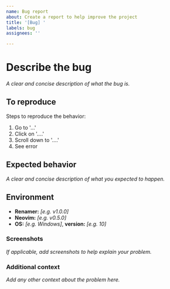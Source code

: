 ```yaml
---
name: Bug report
about: Create a report to help improve the project
title: '[Bug] '
labels: bug
assignees: ''

---
```


# Describe the bug

*A clear and concise description of what the bug is.*

## To reproduce

Steps to reproduce the behavior:

1. Go to '...'
2. Click on '....'
3. Scroll down to '....'
4. See error

## Expected behavior

*A clear and concise description of what you expected to happen.*

## Environment

- **Renamer:** *[e.g. v1.0.0]*
- **Neovim:** *[e.g. v0.5.0]*
- **OS:** *[e.g. Windows]*, **version:** *[e.g. 10]*

### Screenshots

*If applicable, add screenshots to help explain your problem.*

### Additional context

*Add any other context about the problem here.*

